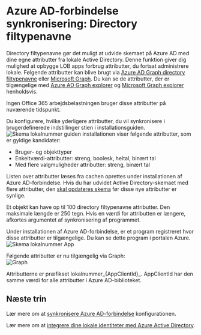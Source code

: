 <properties
   pageTitle="Azure AD-forbindelse synkronisering: Directory filtypenavne | Microsoft Azure"
   description="Dette emne beskrives funktionen directory filtypenavne i Azure AD-forbindelse."
   services="active-directory"
   documentationCenter=""
   authors="AndKjell"
   manager="femila"
   editor=""/>

<tags
   ms.service="active-directory"
   ms.devlang="na"
   ms.topic="article"
   ms.tgt_pltfrm="na"
   ms.workload="identity"
   ms.date="08/19/2016"
   ms.author="billmath"/>

# <a name="azure-ad-connect-sync-directory-extensions"></a>Azure AD-forbindelse synkronisering: Directory filtypenavne
Directory filtypenavne gør det muligt at udvide skemaet på Azure AD med dine egne attributter fra lokale Active Directory. Denne funktion giver dig mulighed at opbygge LOB apps forbrug attributter, du fortsat administrere lokale. Følgende attributter kan blive brugt via [Azure AD Graph directory filtypenavne](https://msdn.microsoft.com/Library/Azure/Ad/Graph/howto/azure-ad-graph-api-directory-schema-extensions) eller [Microsoft Graph](https://graph.microsoft.io/). Du kan se de attributter, der er tilgængelige med [Azure AD Graph explorer](https://graphexplorer.cloudapp.net) og [Microsoft Graph explorer](https://graphexplorer2.azurewebsites.net/) henholdsvis.

Ingen Office 365 arbejdsbelastningen bruger disse attributter på nuværende tidspunkt.

Du konfigurere, hvilke yderligere attributter, du vil synkronisere i brugerdefinerede indstillinger stien i installationsguiden.
![Skema lokalnummer guiden](./media/active-directory-aadconnectsync-feature-directory-extensions/extension2.png) installationen viser følgende attributter, som er gyldige kandidater:

- Bruger- og objekttyper
- Enkeltværdi-attributter: streng, boolesk, heltal, binært tal
- Med flere valgmuligheder attributter: streng, binært tal

Listen over attributter læses fra cachen oprettes under installationen af Azure AD-forbindelse. Hvis du har udvidet Active Directory-skemaet med flere attributter, den [skal opdateres skema](active-directory-aadconnectsync-installation-wizard.md#refresh-directory-schema) før disse nye attributter er synlige.

Et objekt kan have op til 100 directory filtypenavne attributter. Den maksimale længde er 250 tegn. Hvis en værdi for attributten er længere, afkortes argumentet af synkronisering af programmet.

Under installationen af Azure AD-forbindelse, er et program registreret hvor disse attributter er tilgængelige. Du kan se dette program i portalen Azure.  
![Skema lokalnummer App](./media/active-directory-aadconnectsync-feature-directory-extensions/extension3.png)

Følgende attributter er nu tilgængelig via Graph:  
![Graph](./media/active-directory-aadconnectsync-feature-directory-extensions/extension4.png)

Attributterne er præfikset lokalnummer\_{AppClientId}\_. AppClientId har den samme værdi for alle attributter i Azure AD-biblioteket.

## <a name="next-steps"></a>Næste trin
Lær mere om at [synkronisere Azure AD-forbindelse](active-directory-aadconnectsync-whatis.md) konfigurationen.

Lær mere om at [integrere dine lokale identiteter med Azure Active Directory](active-directory-aadconnect.md).
